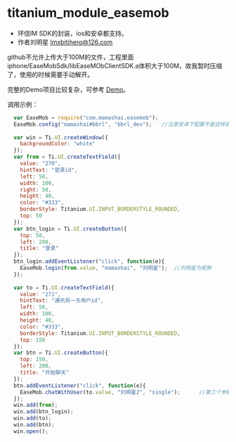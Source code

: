 # titanium_module_easemob
* 环信IM SDK的封装，ios和安卓都支持。
* 作者刘明星 lmxbitihero@126.com

github不允许上传大于100M的文件，工程里面iphone/EaseMobSdk/libEaseMObClientSDK.a体积大于100M，故我暂时压缩了，使用的时候需要手动解开。

完整的Demo项目比较复杂，可参考 <a href="https://github.com/liumingxing/titanium_module_easemob_demo">Demo</a>。

调用示例：
```javascript
  var EaseMob = require("com.mamashai.easemob");
  EaseMob.config("mamashai#bbrl", "bbrl_dev");   //注意安卓下配置不是这样做，而是修改timodule.xml文件
  
  var win = Ti.UI.createWindow({
  	backgroundColor: "white"
  });
  var from = Ti.UI.createTextField({
  	value: "270",
  	hintText: "登录id",
  	left: 50,
  	width: 100,
  	right: 50, 
  	height: 40,
  	color: "#333",
  	borderStyle: Titanium.UI.INPUT_BORDERSTYLE_ROUNDED,
  	top: 50
  });
  var btn_login = Ti.UI.createButton({
  	top: 50,
  	left: 200,
  	title: "登录"
  });
  btn_login.addEventListener("click", function(e){
  	EaseMob.login(from.value, "mamashai", "刘明星");  //刘明星为昵称
  });
  
  var to = Ti.UI.createTextField({
  	value: "271",
  	hintText: "通讯另一方用户id",
  	left: 50,
  	width: 100,
  	height: 40,
  	color: "#333",
  	borderStyle: Titanium.UI.INPUT_BORDERSTYLE_ROUNDED,
  	top: 150
  });
  var btn = Ti.UI.createButton({
  	top: 150,
  	left: 200,
  	title: "开始聊天"
  });
  btn.addEventListener("click", function(e){
  	EaseMob.chatWithUser(to.value, "刘明星2", "single");      //第三个参数为"group"则为群聊
  });
  win.add(from);
  win.add(btn_login);
  win.add(to);
  win.add(btn);
  win.open();
```

